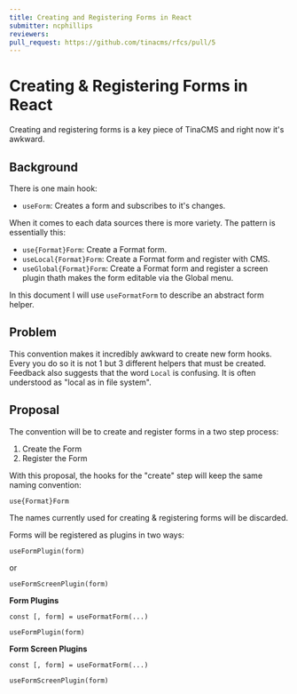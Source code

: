 ```yaml
---
title: Creating and Registering Forms in React
submitter: ncphillips
reviewers:
pull_request: https://github.com/tinacms/rfcs/pull/5
---
```


# Creating & Registering Forms in React

Creating and registering forms is a key piece of TinaCMS and right now it's awkward.

## Background

There is one main hook:

- `useForm`: Creates a form and subscribes to it's changes.

When it comes to each data sources there is more variety. The pattern is essentially this:

- `use{Format}Form`: Create a Format form.
- `useLocal{Format}Form`: Create a Format form and register with CMS.
- `useGlobal{Format}Form`: Create a Format form and register a screen plugin thath makes the form editable via the Global menu.

In this document I will use `useFormatForm` to describe an abstract form helper.

## Problem

This convention makes it incredibly awkward to create new form hooks. Every you do so it is not 1 but 3 different helpers that must be created. Feedback also suggests that the word `Local` is confusing. It is often understood as "local as in file system".

## Proposal

The convention will be to create and register forms in a two step process:

1. Create the Form
2. Register the Form

With this proposal, the hooks for the "create" step will keep the same naming convention:

```
use{Format}Form
```

The names currently used for creating & registering forms will be discarded.

Forms will be registered as plugins in two ways:

```
useFormPlugin(form)
```

or

```
useFormScreenPlugin(form)
```

**Form Plugins**

```tsx
const [, form] = useFormatForm(...)

useFormPlugin(form)
```

**Form Screen Plugins**

```tsx
const [, form] = useFormatForm(...)

useFormScreenPlugin(form)
```
